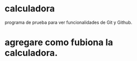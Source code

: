 # calculadora
programa de prueba para ver funcionalidades de Git y Github.
# agregare como fubiona la calculadora.
